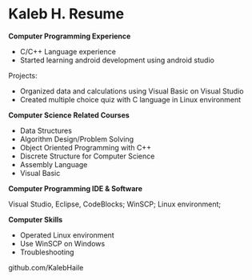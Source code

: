 # Kaleb H. Resume

**Computer Programming Experience**

* C/C++ Language experience
* Started learning android development using android studio

 Projects:
* Organized data and calculations using Visual Basic on Visual Studio
* Created multiple choice quiz with C language in Linux environment

**Computer Science Related Courses**	
* Data Structures
* Algorithm Design/Problem Solving 
* Object Oriented Programming with C++
* Discrete Structure for Computer Science 
* Assembly Language 	
* Visual Basic

**Computer Programming IDE & Software**	

Visual Studio, Eclipse, CodeBlocks; WinSCP; Linux environment; 
				     					      
**Computer Skills**	 
* Operated Linux environment 
* Use WinSCP on Windows
* Troubleshooting  


github.com/KalebHaile
